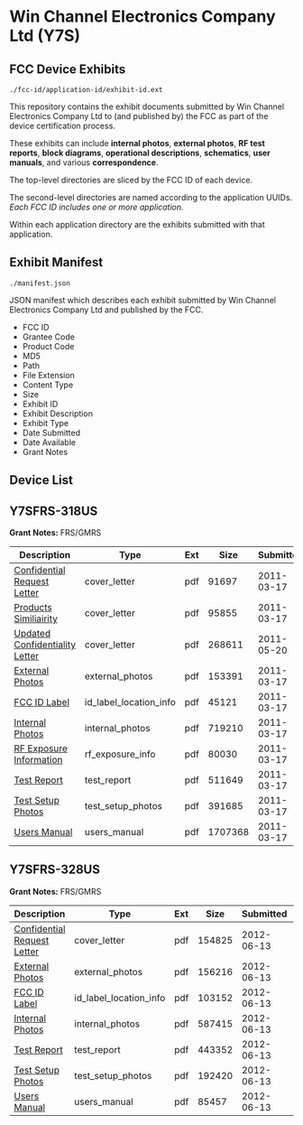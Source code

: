 # Win Channel Electronics Company Ltd (Y7S)
## FCC Device Exhibits

```
./fcc-id/application-id/exhibit-id.ext
```

This repository contains the exhibit documents submitted by Win Channel Electronics Company Ltd to (and published by) the FCC as part of the device certification process.

These exhibits can include **internal photos**, **external photos**, **RF test reports**, **block diagrams**, **operational descriptions**, **schematics**, **user manuals**, and various **correspondence**.

The top-level directories are sliced by the FCC ID of each device.

The second-level directories are named according to the application UUIDs. *Each FCC ID includes one or more application.*

Within each application directory are the exhibits submitted with that application. 

## Exhibit Manifest

```
./manifest.json
```

JSON manifest which describes each exhibit submitted by Win Channel Electronics Company Ltd and published by the FCC.

- FCC ID
- Grantee Code
- Product Code
- MD5
- Path
- File Extension
- Content Type
- Size
- Exhibit ID
- Exhibit Description
- Exhibit Type
- Date Submitted
- Date Available
- Grant Notes

## Device List
## Y7SFRS-318US
**Grant Notes:** FRS/GMRS

| Description | Type | Ext | Size | Submitted | Available |
| ----------- | ---- | --- | ---- | --------- | --------- |
| [Confidential Request Letter](Y7SFRS-318US/610564193473624e5c73b5ae25d31bba/1433144.pdf) | cover_letter | pdf | 91697 | 2011-03-17 | 2011-03-17 |
| [Products Similiairity](Y7SFRS-318US/610564193473624e5c73b5ae25d31bba/1433153.pdf) | cover_letter | pdf | 95855 | 2011-03-17 | 2011-03-17 |
| [Updated Confidentiality Letter](Y7SFRS-318US/610564193473624e5c73b5ae25d31bba/1469193.pdf) | cover_letter | pdf | 268611 | 2011-05-20 | 2011-03-17 |
| [External Photos](Y7SFRS-318US/610564193473624e5c73b5ae25d31bba/1433145.pdf) | external_photos | pdf | 153391 | 2011-03-17 | 2011-03-17 |
| [FCC ID Label](Y7SFRS-318US/610564193473624e5c73b5ae25d31bba/1433146.pdf) | id_label_location_info | pdf | 45121 | 2011-03-17 | 2011-03-17 |
| [Internal Photos](Y7SFRS-318US/610564193473624e5c73b5ae25d31bba/1433147.pdf) | internal_photos | pdf | 719210 | 2011-03-17 | 2011-03-17 |
| [RF Exposure Information](Y7SFRS-318US/610564193473624e5c73b5ae25d31bba/1433155.pdf) | rf_exposure_info | pdf | 80030 | 2011-03-17 | 2011-03-17 |
| [Test Report](Y7SFRS-318US/610564193473624e5c73b5ae25d31bba/1433150.pdf) | test_report | pdf | 511649 | 2011-03-17 | 2011-03-17 |
| [Test Setup Photos](Y7SFRS-318US/610564193473624e5c73b5ae25d31bba/1433151.pdf) | test_setup_photos | pdf | 391685 | 2011-03-17 | 2011-03-17 |
| [Users Manual](Y7SFRS-318US/610564193473624e5c73b5ae25d31bba/1433152.pdf) | users_manual | pdf | 1707368 | 2011-03-17 | 2011-03-17 |
## Y7SFRS-328US
**Grant Notes:** FRS/GMRS

| Description | Type | Ext | Size | Submitted | Available |
| ----------- | ---- | --- | ---- | --------- | --------- |
| [Confidential Request Letter](Y7SFRS-328US/3e64489bba67cf7ab5c700a837eb060c/1721961.pdf) | cover_letter | pdf | 154825 | 2012-06-13 | 2012-06-13 |
| [External Photos](Y7SFRS-328US/3e64489bba67cf7ab5c700a837eb060c/1721962.pdf) | external_photos | pdf | 156216 | 2012-06-13 | 2012-06-13 |
| [FCC ID Label](Y7SFRS-328US/3e64489bba67cf7ab5c700a837eb060c/1721963.pdf) | id_label_location_info | pdf | 103152 | 2012-06-13 | 2012-06-13 |
| [Internal Photos](Y7SFRS-328US/3e64489bba67cf7ab5c700a837eb060c/1721964.pdf) | internal_photos | pdf | 587415 | 2012-06-13 | 2012-06-13 |
| [Test Report](Y7SFRS-328US/3e64489bba67cf7ab5c700a837eb060c/1721968.pdf) | test_report | pdf | 443352 | 2012-06-13 | 2012-06-13 |
| [Test Setup Photos](Y7SFRS-328US/3e64489bba67cf7ab5c700a837eb060c/1721969.pdf) | test_setup_photos | pdf | 192420 | 2012-06-13 | 2012-06-13 |
| [Users Manual](Y7SFRS-328US/3e64489bba67cf7ab5c700a837eb060c/1721970.pdf) | users_manual | pdf | 85457 | 2012-06-13 | 2012-06-13 |
